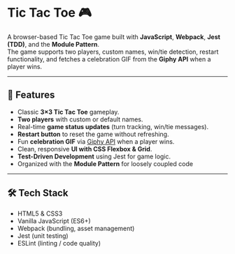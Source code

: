 # Tic Tac Toe 🎮

A browser-based Tic Tac Toe game built with **JavaScript**, **Webpack**, **Jest (TDD)**, and the **Module Pattern**.  
The game supports two players, custom names, win/tie detection, restart functionality, and fetches a celebration GIF from the **Giphy API** when a player wins.

---

## 🚀 Features
- Classic **3×3 Tic Tac Toe** gameplay.
- **Two players** with custom or default names.
- Real-time **game status updates** (turn tracking, win/tie messages).
- **Restart button** to reset the game without refreshing.
- Fun **celebration GIF** via [Giphy API](https://developers.giphy.com/) when a player wins.
- Clean, responsive **UI with CSS Flexbox & Grid**.
- **Test-Driven Development** using Jest for game logic.
- Organized with the **Module Pattern** for loosely coupled code

---

## 🛠️ Tech Stack
- HTML5 & CSS3
- Vanilla JavaScript (ES6+)
- Webpack (bundling, asset management)
- Jest (unit testing)
- ESLint (linting / code quality)
